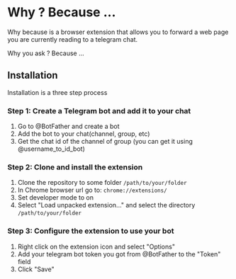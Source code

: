 # Why ? Because ...
Why because is a browser extension that allows you to forward a web page you are currently reading to a telegram chat.

Why you ask ? Because ... 

## Installation
Installation is a three step process

### Step 1: Create a Telegram bot and add it to your chat
1) Go to @BotFather and create a bot
1) Add the bot to your chat(channel, group, etc)
1) Get the chat id of the channel of group (you can get it using @username_to_id_bot)
### Step 2: Clone and install the extension
1) Clone the repository to some folder `/path/to/your/folder`
1) In Chrome browser url go to: `chrome://extensions/`
1) Set developer mode to on
1) Select "Load unpacked extension..." and select the directory `/path/to/your/folder`
### Step 3: Configure the extension to use your bot
1) Right click on the extension icon and select "Options"
1) Add your telegram bot token you got from @BotFather to the "Token" field
1) Click "Save"
